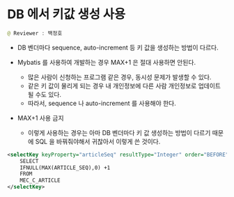 # DB 에서 키값 생성 사용

```java
@ Reviewer : 백정호
```

- DB 벤더마다 sequence, auto-increment 등 키 값을 생성하는 방법이 다르다.
- Mybatis 를 사용하여 개발하는 경우 MAX+1 은 절대 사용하면 안된다.
  - 많은 사람이 신청하는 프로그램 같은 경우, 동시성 문제가 발생할 수 있다.
  - 같은 키 값이 물리게 되는 경우 내 개인정보에 다른 사람 개인정보로 업데이트 될 수도 있다.
  - 따라서, sequence 나 auto-increment 를 사용해야 한다.


- MAX+1 사용 금지
  - 이렇게 사용하는 경우는 아마 DB 벤더마다 키 값 생성하는 방법이 다르기 때문에 SQL 을 바꿔줘야해서 귀찮아서 이렇게 쓴 것이다.
 
```xml
<selectKey keyProperty="articleSeq" resultType="Integer" order="BEFORE">
    SELECT
    IFNULL(MAX(ARTICLE_SEQ),0) +1
    FROM
    MEC_C_ARTICLE
</selectKey>
```
